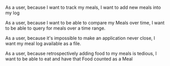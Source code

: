<p>As a user, because I want to track my meals, I want to add new meals into my log</p>
<p>As a user, because I want to be able to compare my Meals over time, I want to be able to query for meals over a
time range.</p>
<p>As a user, because it's impossible to make an application never close, I want my meal log available as a file. </p>
<p>As a user, because retrospectively adding food to my meals is tedious, I want to be able to eat and have that Food counted as a Meal</p>
